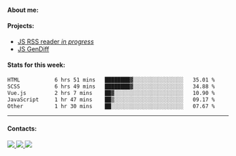 #### About me:

#### Projects:
- [JS RSS reader *in progress*](https://github.com/GKoil/frontend-project-lvl3)
- [JS GenDiff](https://github.com/GKoil/GenDiff)

#### Stats for this week:
<!--START_SECTION:waka-->

```txt
HTML           6 hrs 51 mins   ████████▓░░░░░░░░░░░░░░░░   35.01 %
SCSS           6 hrs 49 mins   ████████▓░░░░░░░░░░░░░░░░   34.88 %
Vue.js         2 hrs 7 mins    ██▓░░░░░░░░░░░░░░░░░░░░░░   10.90 %
JavaScript     1 hr 47 mins    ██▒░░░░░░░░░░░░░░░░░░░░░░   09.17 %
Other          1 hr 30 mins    ██░░░░░░░░░░░░░░░░░░░░░░░   07.67 %
```

<!--END_SECTION:waka-->
---
#### Contacts:

<a target='_blank' title='LinkedIn' href="https://www.linkedin.com/in/gkoil/">
  <img src="https://img.shields.io/badge/LinkedIn-0077B5?style=for-the-badge&logo=linkedin&logoColor=white" />
</a>
<a target='_blank' title='Telegram' href="https://t.me/gkoil">
  <img src="https://img.shields.io/badge/Telegram-2CA5E0?style=for-the-badge&logo=telegram&logoColor=white" />
</a>
<a target='_blank' title='Gmail' href="mailto: gk.grigorev@gmail.com">
  <img src="https://img.shields.io/badge/Gmail-D14836?style=for-the-badge&logo=gmail&logoColor=white" />
</a>

